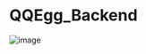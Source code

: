 # QQEgg_Backend

![image](https://th.bing.com/th/id/OIP.vU0w3vEV8ASrPNgbPQ5ZnwAAAA?pid=ImgDet&rs=1)
